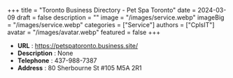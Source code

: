 +++
title = "Toronto Business Directory - Pet Spa Toronto"
date = 2024-03-09
draft = false
description = ""
image = "/images/service.webp"
imageBig = "/images/service.webp"
categories = ["Service"]
authors = ["CplsIT"]
avatar = "/images/avatar.webp"
featured = false
+++


* **URL** :  https://petspatoronto.business.site/
* **Description** : None
* **Telephone** : 437-988-7387
* **Address** : 80 Sherbourne St #105 M5A 2R1